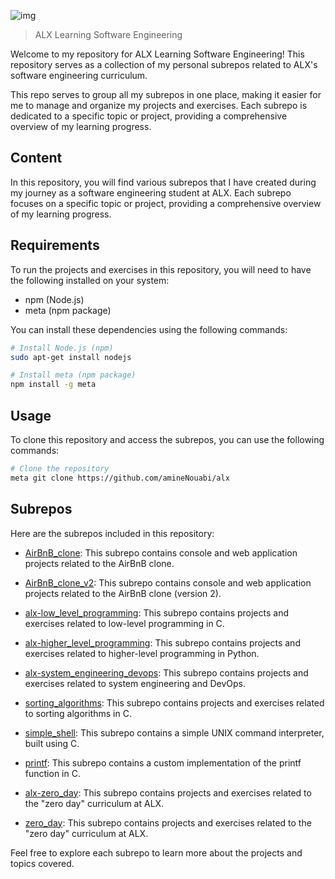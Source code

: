 ![img](https://assets.imaginablefutures.com/media/images/ALX_Logo.max-200x150.png)
>  ALX Learning Software Engineering

Welcome to my repository for ALX Learning Software Engineering! This repository serves as a collection of my personal subrepos related to ALX's software engineering curriculum.

This repo serves to group all my subrepos in one place, making it easier for me to manage and organize my projects and exercises. Each subrepo is dedicated to a specific topic or project, providing a comprehensive overview of my learning progress.

## Content

In this repository, you will find various subrepos that I have created during my journey as a software engineering student at ALX. Each subrepo focuses on a specific topic or project, providing a comprehensive overview of my learning progress.

## Requirements

To run the projects and exercises in this repository, you will need to have the following installed on your system:

- npm (Node.js)
- meta (npm package)

You can install these dependencies using the following commands:

```bash
# Install Node.js (npm)
sudo apt-get install nodejs

# Install meta (npm package)
npm install -g meta
```

## Usage

To clone this repository and access the subrepos, you can use the following commands:

```bash
# Clone the repository
meta git clone https://github.com/amineNouabi/alx
```


## Subrepos

Here are the subrepos included in this repository:

- [AirBnB_clone](https://github.com/amineNouabi/AirBnB_clone): This subrepo contains console and web application projects related to the AirBnB clone.

- [AirBnB_clone_v2](https://github.com/amineNouabi/AirBnB_clone_v2): This subrepo contains console and web application projects related to the AirBnB clone (version 2).

- [alx-low_level_programming](https://github.com/amineNouabi/alx-low_level_programming): This subrepo contains projects and exercises related to low-level programming in C.

- [alx-higher_level_programming](https://github.com/amineNouabi/alx-higher_level_programming): This subrepo contains projects and exercises related to higher-level programming in Python.

- [alx-system_engineering_devops](https://github.com/amineNouabi/alx-system_engineering_devops): This subrepo contains projects and exercises related to system engineering and DevOps.

- [sorting_algorithms](https://github.com/amineNouabi/sorting_algorithms): This subrepo contains projects and exercises related to sorting algorithms in C.

- [simple_shell](https://github.com/amineNouabi/simple_shell): This subrepo contains a simple UNIX command interpreter, built using C.

- [printf](https://github.com/amineNouabi/printf): This subrepo contains a custom implementation of the printf function in C.

- [alx-zero_day](https://github.com/amineNouabi/alx-zero_day): This subrepo contains projects and exercises related to the "zero day" curriculum at ALX.

- [zero_day](https://github.com/amineNouabi/zero_day): This subrepo contains projects and exercises related to the "zero day" curriculum at ALX.


Feel free to explore each subrepo to learn more about the projects and topics covered.
